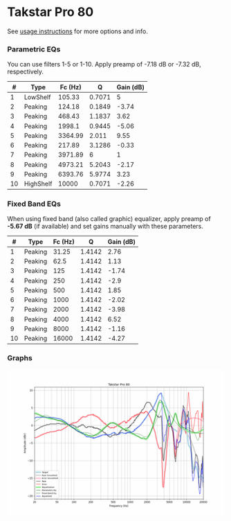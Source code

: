 # Takstar Pro 80
See [usage instructions](https://github.com/jaakkopasanen/AutoEq#usage) for more options and info.

### Parametric EQs
You can use filters 1-5 or 1-10. Apply preamp of -7.18 dB or -7.32 dB, respectively.

|   # | Type      |   Fc (Hz) |      Q |   Gain (dB) |
|-----|-----------|-----------|--------|-------------|
|   1 | LowShelf  |    105.33 | 0.7071 |        5    |
|   2 | Peaking   |    124.18 | 0.1849 |       -3.74 |
|   3 | Peaking   |    468.43 | 1.1837 |        3.62 |
|   4 | Peaking   |   1998.1  | 0.9445 |       -5.06 |
|   5 | Peaking   |   3364.99 | 2.011  |        9.55 |
|   6 | Peaking   |    217.89 | 3.1286 |       -0.33 |
|   7 | Peaking   |   3971.89 | 6      |        1    |
|   8 | Peaking   |   4973.21 | 5.2043 |       -2.17 |
|   9 | Peaking   |   6393.76 | 5.9774 |        3.23 |
|  10 | HighShelf |  10000    | 0.7071 |       -2.26 |

### Fixed Band EQs
When using fixed band (also called graphic) equalizer, apply preamp of **-5.67 dB** (if available) and set gains manually with these parameters.

|   # | Type    |   Fc (Hz) |      Q |   Gain (dB) |
|-----|---------|-----------|--------|-------------|
|   1 | Peaking |     31.25 | 1.4142 |        2.76 |
|   2 | Peaking |     62.5  | 1.4142 |        1.13 |
|   3 | Peaking |    125    | 1.4142 |       -1.74 |
|   4 | Peaking |    250    | 1.4142 |       -2.9  |
|   5 | Peaking |    500    | 1.4142 |        1.85 |
|   6 | Peaking |   1000    | 1.4142 |       -2.02 |
|   7 | Peaking |   2000    | 1.4142 |       -3.98 |
|   8 | Peaking |   4000    | 1.4142 |        6.52 |
|   9 | Peaking |   8000    | 1.4142 |       -1.16 |
|  10 | Peaking |  16000    | 1.4142 |       -4.27 |

### Graphs
![](./Takstar%20Pro%2080.png)
